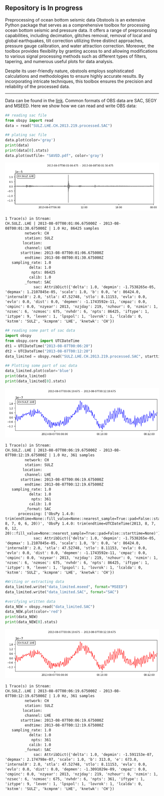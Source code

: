 ## Repository is In progress
Preprocessing of ocean bottom seismic data
Obstools is an extensive Python package that serves as a comprehensive toolbox for processing ocean bottom seismic and pressure data. It offers a range of preprocessing capabilities, including decimation, glitches removal, removal of local and global earthquakes, tilt correction utilizing three distinct approaches, pressure gauge calibration, and water attraction correction. Moreover, the toolbox provides flexibility by granting access to and allowing modifications to various signal processing methods such as different types of filters, tapering, and numerous useful plots for data analysis.

Despite its user-friendly nature, obstools employs sophisticated calculations and methodologies to ensure highly accurate results. By incorporating intricate techniques, this toolbox ensures the precision and reliability of the processed data.

------------------
Data can be found in the [link](https://github.com/ekaestle/amb_noise_tools/tree/master/preprocessed_data). 
Common formats of OBS data are SAC, SEGY and MSEED. Here we show how we can read and write OBS data:

```python
## reading sac file
from obspy import read
data = read("SULZ.LHE.CH.2013.219.processed.SAC")

```


```python
## plating sac file
data.plot(color='gray')
print(data) 
print(data[0].stats) 
data.plot(outfile= "SAVED.pdf", color='gray')
```


    
![png](OBS_READ_WRITE_files/OBS_READ_WRITE_1_0.png)
    


    1 Trace(s) in Stream:
    CH.SULZ..LHE | 2013-08-07T00:01:06.675000Z - 2013-08-08T00:01:30.675000Z | 1.0 Hz, 86425 samples
             network: CH
             station: SULZ
            location: 
             channel: LHE
           starttime: 2013-08-07T00:01:06.675000Z
             endtime: 2013-08-08T00:01:30.675000Z
       sampling_rate: 1.0
               delta: 1.0
                npts: 86425
               calib: 1.0
             _format: SAC
                 sac: AttribDict({'delta': 1.0, 'depmin': -1.7538265e-05, 'depmax': 1.2107845e-05, 'scale': 1.0, 'b': 0.0, 'e': 86424.0, 'internal0': 2.0, 'stla': 47.52748, 'stlo': 8.11153, 'evla': 0.0, 'evlo': 0.0, 'dist': 0.0, 'depmen': -1.1743592e-11, 'cmpaz': 0.0, 'cmpinc': 0.0, 'nzyear': 2013, 'nzjday': 219, 'nzhour': 0, 'nzmin': 1, 'nzsec': 6, 'nzmsec': 675, 'nvhdr': 6, 'npts': 86425, 'iftype': 1, 'iztype': 9, 'leven': 1, 'lpspol': 1, 'lovrok': 1, 'lcalda': 0, 'kstnm': 'SULZ', 'kcmpnm': 'LHE', 'knetwk': 'CH'})



```python
## reading some part of sac data
import obspy
from obspy.core import UTCDateTime
dt1 = UTCDateTime("2013-08-07T00:06:20")
dt2 = UTCDateTime("2013-08-07T00:12:20")
data_limited = obspy.read("SULZ.LHE.CH.2013.219.processed.SAC", starttime=dt1, endtime=dt2)

```


```python
## Plotting some part of sac data
data_limited.plot(color='blue')
print(data_limited) 
print(data_limited[0].stats) 
```


    
![png](OBS_READ_WRITE_files/OBS_READ_WRITE_3_0.png)
    


    1 Trace(s) in Stream:
    CH.SULZ..LHE | 2013-08-07T00:06:19.675000Z - 2013-08-07T00:12:19.675000Z | 1.0 Hz, 361 samples
             network: CH
             station: SULZ
            location: 
             channel: LHE
           starttime: 2013-08-07T00:06:19.675000Z
             endtime: 2013-08-07T00:12:19.675000Z
       sampling_rate: 1.0
               delta: 1.0
                npts: 361
               calib: 1.0
             _format: SAC
          processing: ['ObsPy 1.4.0: trim(endtime=None::fill_value=None::nearest_sample=True::pad=False::starttime=UTCDateTime(2013, 8, 7, 0, 6, 20))', 'ObsPy 1.4.0: trim(endtime=UTCDateTime(2013, 8, 7, 0, 12, 20)::fill_value=None::nearest_sample=True::pad=False::starttime=None)']
                 sac: AttribDict({'delta': 1.0, 'depmin': -1.7538265e-05, 'depmax': 1.2107845e-05, 'scale': 1.0, 'b': 0.0, 'e': 86424.0, 'internal0': 2.0, 'stla': 47.52748, 'stlo': 8.11153, 'evla': 0.0, 'evlo': 0.0, 'dist': 0.0, 'depmen': -1.1743592e-11, 'cmpaz': 0.0, 'cmpinc': 0.0, 'nzyear': 2013, 'nzjday': 219, 'nzhour': 0, 'nzmin': 1, 'nzsec': 6, 'nzmsec': 675, 'nvhdr': 6, 'npts': 86425, 'iftype': 1, 'iztype': 9, 'leven': 1, 'lpspol': 1, 'lovrok': 1, 'lcalda': 0, 'kstnm': 'SULZ', 'kcmpnm': 'LHE', 'knetwk': 'CH'})



```python
#Writing or extracting data
data_limited.write("data_limited.mseed", format="MSEED")
data_limited.write("data_limited.SAC", format="SAC")


```


```python
#verifying written data
data_NEW = obspy.read("data_limited.SAC")
data_NEW.plot(color='red')
print(data_NEW) 
print(data_NEW[0].stats) 
```


    
![png](OBS_READ_WRITE_files/OBS_READ_WRITE_5_0.png)
    


    1 Trace(s) in Stream:
    CH.SULZ..LHE | 2013-08-07T00:06:19.675000Z - 2013-08-07T00:12:19.675000Z | 1.0 Hz, 361 samples
             network: CH
             station: SULZ
            location: 
             channel: LHE
           starttime: 2013-08-07T00:06:19.675000Z
             endtime: 2013-08-07T00:12:19.675000Z
       sampling_rate: 1.0
               delta: 1.0
                npts: 361
               calib: 1.0
             _format: SAC
                 sac: AttribDict({'delta': 1.0, 'depmin': -1.591153e-07, 'depmax': 2.174798e-07, 'scale': 1.0, 'b': 313.0, 'e': 673.0, 'internal0': 2.0, 'stla': 47.52748, 'stlo': 8.11153, 'evla': 0.0, 'evlo': 0.0, 'dist': 0.0, 'depmen': -1.3091029e-09, 'cmpaz': 0.0, 'cmpinc': 0.0, 'nzyear': 2013, 'nzjday': 219, 'nzhour': 0, 'nzmin': 1, 'nzsec': 6, 'nzmsec': 675, 'nvhdr': 6, 'npts': 361, 'iftype': 1, 'iztype': 9, 'leven': 1, 'lpspol': 1, 'lovrok': 1, 'lcalda': 0, 'kstnm': 'SULZ', 'kcmpnm': 'LHE', 'knetwk': 'CH'})

